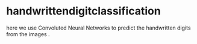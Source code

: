 # handwrittendigitclassification
here we use Convoluted Neural Networks to predict the handwritten digits from the images . 
